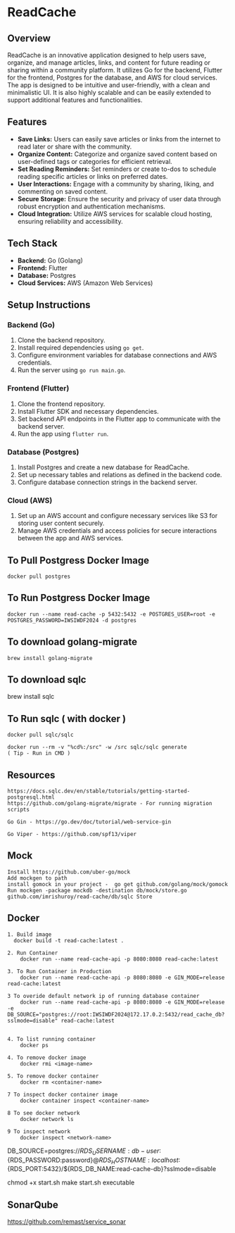 # ReadCache

## Overview
ReadCache is an innovative application designed to help users save, organize, and manage articles, links, and content for future reading or sharing within a community platform. It utilizes Go for the backend, Flutter for the frontend, Postgres for the database, and AWS for cloud services. The app is designed to be intuitive and user-friendly, with a clean and minimalistic UI. It is also highly scalable and can be easily extended to support additional features and functionalities.


## Features
- **Save Links:** Users can easily save articles or links from the internet to read later or share with the community.
- **Organize Content:** Categorize and organize saved content based on user-defined tags or categories for efficient retrieval.
- **Set Reading Reminders:** Set reminders or create to-dos to schedule reading specific articles or links on preferred dates.
- **User Interactions:** Engage with a community by sharing, liking, and commenting on saved content.
- **Secure Storage:** Ensure the security and privacy of user data through robust encryption and authentication mechanisms.
- **Cloud Integration:** Utilize AWS services for scalable cloud hosting, ensuring reliability and accessibility.

## Tech Stack
- **Backend:** Go (Golang)
- **Frontend:** Flutter
- **Database:** Postgres
- **Cloud Services:** AWS (Amazon Web Services)

## Setup Instructions
### Backend (Go)
1. Clone the backend repository.
2. Install required dependencies using `go get`.
3. Configure environment variables for database connections and AWS credentials.
4. Run the server using `go run main.go`.

### Frontend (Flutter)
1. Clone the frontend repository.
2. Install Flutter SDK and necessary dependencies.
3. Set backend API endpoints in the Flutter app to communicate with the backend server.
4. Run the app using `flutter run`.

### Database (Postgres)
1. Install Postgres and create a new database for ReadCache.
2. Set up necessary tables and relations as defined in the backend code.
3. Configure database connection strings in the backend server.

### Cloud (AWS)
1. Set up an AWS account and configure necessary services like S3 for storing user content securely.
2. Manage AWS credentials and access policies for secure interactions between the app and AWS services.

## To Pull Postgress Docker Image
    docker pull postgres
    
## To Run Postgress Docker Image
    docker run --name read-cache -p 5432:5432 -e POSTGRES_USER=root -e POSTGRES_PASSWORD=IWSIWDF2024 -d postgres

## To download golang-migrate
    brew install golang-migrate

## To download sqlc
   brew install sqlc

## To Run sqlc ( with docker )

    docker pull sqlc/sqlc

    docker run --rm -v "%cd%:/src" -w /src sqlc/sqlc generate  
    ( Tip - Run in CMD )

## Resources
    https://docs.sqlc.dev/en/stable/tutorials/getting-started-postgresql.html
    https://github.com/golang-migrate/migrate - For running migration scripts

    Go Gin - https://go.dev/doc/tutorial/web-service-gin

    Go Viper - https://github.com/spf13/viper

## Mock
    Install https://github.com/uber-go/mock
    Add mockgen to path
    install gomock in your project -  go get github.com/golang/mock/gomock
    Run mockgen -package mockdb -destination db/mock/store.go github.com/imrishuroy/read-cache/db/sqlc Store


## Docker

    1. Build image
      docker build -t read-cache:latest .

    2. Run Container
        docker run --name read-cache-api -p 8080:8080 read-cache:latest   

    3. To Run Container in Production
        docker run --name read-cache-api -p 8080:8080 -e GIN_MODE=release read-cache:latest

    3 To overide default network ip of running database container
        docker run --name read-cache-api -p 8080:8080 -e GIN_MODE=release -e DB_SOURCE="postgres://root:IWSIWDF2024@172.17.0.2:5432/read_cache_db?sslmode=disable" read-cache:latest


    4. To list running container
        docker ps    

    4. To remove docker image
        docker rmi <image-name>

    5. To remove docker container
        docker rm <container-name>

    7 To inspect docker container image
        docker container inspect <container-name>   

    8 To see docker network
        docker network ls

    9 To inspect network
        docker inspect <network-name>                


    

DB_SOURCE=postgres://${RDS_USERNAME:db-user}:${RDS_PASSWORD:password}@${RDS_HOSTNAME:localhost}:${RDS_PORT:5432}/${RDS_DB_NAME:read-cache-db}?sslmode=disable

chmod +x start.sh 
make start.sh executable

## SonarQube
https://github.com/remast/service_sonar